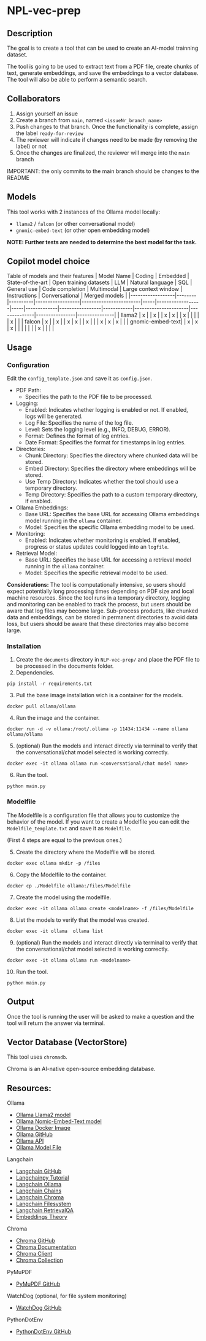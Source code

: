 # NPL-vec-prep

## Description
The goal is to create a tool that can be used to create an AI-model trainning dataset. 

The tool is going to be used to extract text from a PDF file, create chunks of text, generate embeddings, and save the embeddings to a vector database. The tool will also be able to perform a semantic search.

## Collaborators
1. Assign yourself an issue
2. Create a branch from `main`, named `<issueNr_branch_name>`
3. Push changes to that branch. Once the functionality is complete, assign the label `ready-for-review`
4. The reviewer will indicate if changes need to be made (by removing the label) or not
5. Once the changes are finalized, the reviewer will merge into the `main` branch

IMPORTANT: the only commits to the main branch should be changes to the README

## Models
This tool works with 2 instances of the Ollama model locally:

- `llama2` / `falcon` (or other conversational model)
- `gnomic-embed-text` (or other open embedding model)

**NOTE: Further tests are needed to determine the best model for the task.**

## Copilot model choice
Table of models and their features
| Model Name       | Coding | Embedded | State-of-the-art | Open training datasets | LLM | Natural language | SQL | General use | Code completion | Multimodal | Large context window | Instructions | Conversational | Merged models |
|------------------|--------|----------|------------------|------------------------|-----|------------------|-----|-------------|-----------------|------------|----------------------|--------------|----------------|---------------|
| llama2           | x      |          | x                |                        | x   | x                |     | x           |                 |            |                      |              | x              |               |
| falcon           | x      |          | x                |                        | x   | x                |     | x           |                 |            | x                    | x            | x              |               |
| gnomic-embed-text|        | x        | x                | x                      |     |                  |     |             |                 |            | x                    |              |                |               |

## Usage

### Configuration
Edit the `config_template.json` and save it as `config.json`.

- PDF Path:
    - Specifies the path to the PDF file to be processed.
- Logging:
    - Enabled: Indicates whether logging is enabled or not. If enabled, logs will be generated.
    - Log File: Specifies the name of the log file.
    - Level: Sets the logging level (e.g., INFO, DEBUG, ERROR).
    - Format: Defines the format of log entries.
    - Date Format: Specifies the format for timestamps in log entries.
- Directories:
    - Chunk Directory: Specifies the directory where chunked data will be stored.
    - Embed Directory: Specifies the directory where embeddings will be stored.
    - Use Temp Directory: Indicates whether the tool should use a temporary directory.
    - Temp Directory: Specifies the path to a custom temporary directory, if enabled.
- Ollama Embeddings:
    - Base URL: Specifies the base URL for accessing Ollama embeddings model running in the `ollama` container.
    - Model: Specifies the specific Ollama embedding model to be used.
- Monitoring:
    - Enabled: Indicates whether monitoring is enabled. If enabled, progress or status updates could logged into an `logfile`.
- Retrieval Model:
    - Base URL: Specifies the base URL for accessing a retrieval model running in the `ollama` container.
    - Model: Specifies the specific retrieval model to be used.

**Considerations:**
The tool is computationally intensive, so users should expect potentially long processing times depending on PDF size and local machine resources.
Since the tool runs in a temporary directory, logging and monitoring can be enabled to track the process, but users should be aware that log files may become large.
Sub-process products, like chunked data and embeddings, can be stored in permanent directories to avoid data loss, but users should be aware that these directories may also become large.

### Installation
1. Create the `documents` directory in `NLP-vec-prep/` and place the PDF file to be processed in the documents folder.
2. Dependencies.
```
pip install -r requirements.txt
```
3. Pull the base image installation wich is a container for the models.
```
docker pull ollama/ollama
```
4. Run the image and the container.
```
docker run -d -v ollama:/root/.ollama -p 11434:11434 --name ollama ollama/ollama
```
5. (optional) Run the models and interact directly via terminal to verify that the conversational/chat model selected is working correctly.  
```
docker exec -it ollama ollama run <conversational/chat model name>
```
6. Run the tool.
```
python main.py
```

### Modelfile
The Modelfile is a configuration file that allows you to customize the behavior of the model.
If you want to create a Modelfile you can edit the `Modelfile_template.txt` and save it as `Modelfile`.

(First 4 steps are equal to the previous ones.)

5. Create the directory where the Modelfile will be stored.
```
docker exec ollama mkdir -p /files
```
6. Copy the Modelfile to the container.
```
docker cp ./Modelfile ollama:/files/Modelfile
```
7. Create the model using the modelfile.
```
docker exec -it ollama ollama create <modelname> -f /files/Modelfile
```
8. List the models to verify that the model was created.
```
docker exec -it ollama  ollama list
```
9. (optional) Run the models and interact directly via terminal to verify that the conversational/chat model selected is working correctly.  
```
docker exec -it ollama ollama run <modelname>
```
10. Run the tool.
```
python main.py
```
## Output
Once the tool is running the user will be asked to make a question and the tool will return the answer via terminal.

## Vector Database (VectorStore)
 This tool uses `chromadb`.
 
 Chroma is an AI-native open-source embedding database.

## Resources:
Ollama
- [Ollama Llama2 model](https://ollama.com/library/llama2)
- [Ollama Nomic-Embed-Text model](https://ollama.com/library/nomic-embed-text)
- [Ollama Docker Image](https://ollama.com/blog/ollama-is-now-available-as-an-official-docker-image)
- [Ollama GitHub](https://github.com/ollama/ollama)
- [Ollama API](https://github.com/ollama/ollama/blob/main/docs/api.md)
- [Ollama Model File](https://github.com/ollama/ollama/blob/main/docs/modelfile.md)

Langchain
- [Langchain GitHub](https://github.com/langchain-ai/langchain)
- [Langchainpy Tutorial](https://github.com/ollama/ollama/blob/main/docs/tutorials/langchainpy.md)
- [Langchain Ollama](https://python.langchain.com/docs/integrations/llms/ollama)
- [Langchain Chains](https://python.langchain.com/docs/modules/chains)
- [Langchain Chroma](https://python.langchain.com/docs/integrations/vectorstores/chroma)
- [Langchain Filesystem](https://python.langchain.com/docs/integrations/tools/filesystem)
- [Langchain RetrievalQA](https://api.python.langchain.com/en/latest/chains/langchain.chains.retrieval_qa.base.RetrievalQA.html#langchain.chains.retrieval_qa.base.RetrievalQA)
- [Embeddings Theory](https://jalammar.github.io/illustrated-word2vec)

Chroma
- [Chroma GitHub](https://github.com/chroma-core/chroma)
- [Chroma Documentation](https://docs.trychroma.com/)
- [Chroma Client](https://docs.trychroma.com/reference/Client)
- [Chroma Collection](https://docs.trychroma.com/reference/Collection)

PyMuPDF
- [PyMuPDF GitHub](https://github.com/pymupdf/PyMuPDF)

WatchDog (optional, for file system monitoring)
- [WatchDog GitHub](https://github.com/gorakhargosh/watchdog)

PythonDotEnv
- [PythonDotEnv GitHub](https://github.com/theskumar/python-dotenv)
